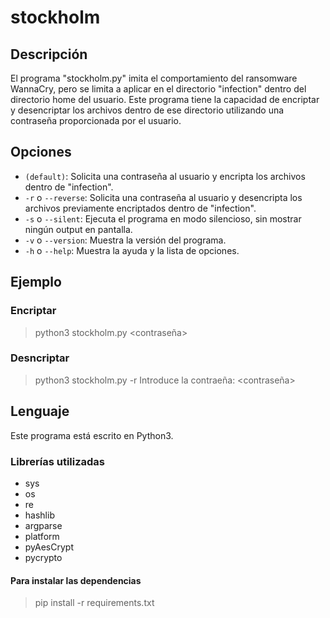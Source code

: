 # stockholm

## Descripción
El programa "stockholm.py" imita el comportamiento del ransomware WannaCry, pero se limita a aplicar en el directorio "infection" dentro del directorio home del usuario. Este programa tiene la capacidad de encriptar y desencriptar los archivos dentro de ese directorio utilizando una contraseña proporcionada por el usuario.

## Opciones
- `(default)`: Solicita una contraseña al usuario y encripta los archivos dentro de "infection".
- `-r` o `--reverse`: Solicita una contraseña al usuario y desencripta los archivos previamente encriptados dentro de "infection".
- `-s` o `--silent`: Ejecuta el programa en modo silencioso, sin mostrar ningún output en pantalla.
- `-v` o `--version`: Muestra la versión del programa.
- `-h` o `--help`: Muestra la ayuda y la lista de opciones.

## Ejemplo

### Encriptar
> python3 stockholm.py <contraseña>
### Desncriptar
> python3 stockholm.py -r
> Introduce la contraeña: <contraseña>
## Lenguaje
Este programa está escrito en Python3.

### Librerías utilizadas
- sys
- os
- re
- hashlib
- argparse
- platform
- pyAesCrypt
- pycrypto

#### Para instalar las dependencias
> pip install -r requirements.txt
